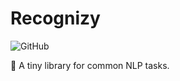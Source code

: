 # Recognizy

![GitHub](https://img.shields.io/github/license/ArthurDelamare/recognizy)

🔬 A tiny library for common NLP tasks.
